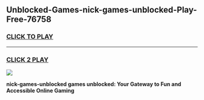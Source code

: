 
## Unblocked-Games-nick-games-unblocked-Play-Free-76758
<h3>
<a href="https://premium76.site?title=nick-games-unblocked&ref=21A">CLICK TO PLAY</a></h3>
<hr>

<h3>
<a href="https://premium76.site?title=nick-games-unblocked&ref=21A">CLICK 2 PLAY</a>
  
</h3>

<a href="https://premium76.site?title=nick-games-unblocked&ref=21A"><img src="https://clearcache.store/games.png"></a>


**nick-games-unblocked games unblocked: Your Gateway to Fun and Accessible Online Gaming**
